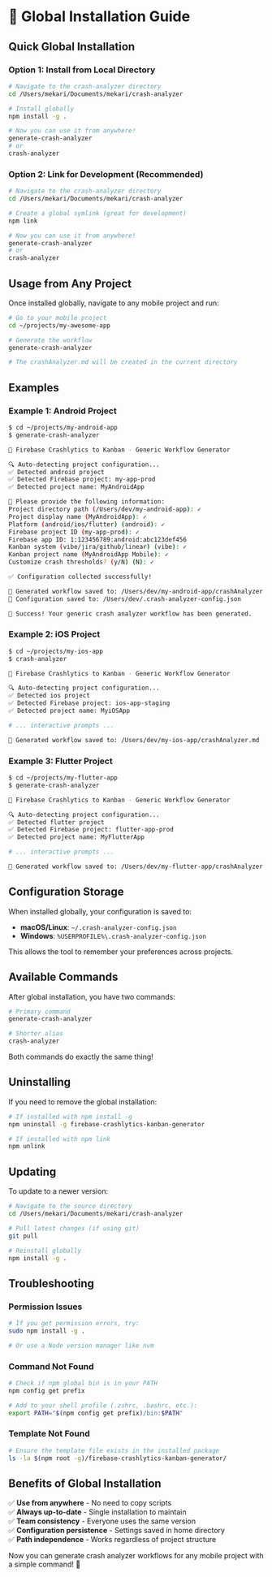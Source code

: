 # 🚀 Global Installation Guide

## Quick Global Installation

### Option 1: Install from Local Directory
```bash
# Navigate to the crash-analyzer directory
cd /Users/mekari/Documents/mekari/crash-analyzer

# Install globally
npm install -g .

# Now you can use it from anywhere!
generate-crash-analyzer
# or
crash-analyzer
```

### Option 2: Link for Development (Recommended)
```bash
# Navigate to the crash-analyzer directory
cd /Users/mekari/Documents/mekari/crash-analyzer

# Create a global symlink (great for development)
npm link

# Now you can use it from anywhere!
generate-crash-analyzer
# or
crash-analyzer
```

## Usage from Any Project

Once installed globally, navigate to any mobile project and run:

```bash
# Go to your mobile project
cd ~/projects/my-awesome-app

# Generate the workflow
generate-crash-analyzer

# The crashAnalyzer.md will be created in the current directory
```

## Examples

### Example 1: Android Project
```bash
$ cd ~/projects/my-android-app
$ generate-crash-analyzer

🚀 Firebase Crashlytics to Kanban - Generic Workflow Generator

🔍 Auto-detecting project configuration...
✅ Detected android project
✅ Detected Firebase project: my-app-prod
✅ Detected project name: MyAndroidApp

📝 Please provide the following information:
Project directory path (/Users/dev/my-android-app): ✓
Project display name (MyAndroidApp): ✓
Platform (android/ios/flutter) (android): ✓
Firebase project ID (my-app-prod): ✓
Firebase app ID: 1:123456789:android:abc123def456
Kanban system (vibe/jira/github/linear) (vibe): ✓
Kanban project name (MyAndroidApp Mobile): ✓
Customize crash thresholds? (y/N) (N): ✓

✅ Configuration collected successfully!

📄 Generated workflow saved to: /Users/dev/my-android-app/crashAnalyzer.md
💾 Configuration saved to: /Users/dev/.crash-analyzer-config.json

🎉 Success! Your generic crash analyzer workflow has been generated.
```

### Example 2: iOS Project
```bash
$ cd ~/projects/my-ios-app
$ crash-analyzer

🚀 Firebase Crashlytics to Kanban - Generic Workflow Generator

🔍 Auto-detecting project configuration...
✅ Detected ios project
✅ Detected Firebase project: ios-app-staging
✅ Detected project name: MyiOSApp

# ... interactive prompts ...

📄 Generated workflow saved to: /Users/dev/my-ios-app/crashAnalyzer.md
```

### Example 3: Flutter Project
```bash
$ cd ~/projects/my-flutter-app  
$ generate-crash-analyzer

🚀 Firebase Crashlytics to Kanban - Generic Workflow Generator

🔍 Auto-detecting project configuration...
✅ Detected flutter project
✅ Detected Firebase project: flutter-app-prod
✅ Detected project name: MyFlutterApp

# ... interactive prompts ...

📄 Generated workflow saved to: /Users/dev/my-flutter-app/crashAnalyzer.md
```

## Configuration Storage

When installed globally, your configuration is saved to:
- **macOS/Linux**: `~/.crash-analyzer-config.json`
- **Windows**: `%USERPROFILE%\.crash-analyzer-config.json`

This allows the tool to remember your preferences across projects.

## Available Commands

After global installation, you have two commands:

```bash
# Primary command
generate-crash-analyzer

# Shorter alias
crash-analyzer
```

Both commands do exactly the same thing!

## Uninstalling

If you need to remove the global installation:

```bash
# If installed with npm install -g
npm uninstall -g firebase-crashlytics-kanban-generator

# If installed with npm link
npm unlink
```

## Updating

To update to a newer version:

```bash
# Navigate to the source directory
cd /Users/mekari/Documents/mekari/crash-analyzer

# Pull latest changes (if using git)
git pull

# Reinstall globally
npm install -g .
```

## Troubleshooting

### Permission Issues
```bash
# If you get permission errors, try:
sudo npm install -g .

# Or use a Node version manager like nvm
```

### Command Not Found
```bash
# Check if npm global bin is in your PATH
npm config get prefix

# Add to your shell profile (.zshrc, .bashrc, etc.):
export PATH="$(npm config get prefix)/bin:$PATH"
```

### Template Not Found
```bash
# Ensure the template file exists in the installed package
ls -la $(npm root -g)/firebase-crashlytics-kanban-generator/
```

## Benefits of Global Installation

✅ **Use from anywhere** - No need to copy scripts  
✅ **Always up-to-date** - Single installation to maintain  
✅ **Team consistency** - Everyone uses the same version  
✅ **Configuration persistence** - Settings saved in home directory  
✅ **Path independence** - Works regardless of project structure

Now you can generate crash analyzer workflows for any mobile project with a simple command! 🎯
